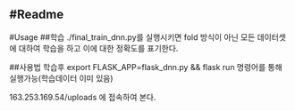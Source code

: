 #Readme
----
#Usage
##학습
./final_train_dnn.py를 실행시키면 fold 방식이 아닌 모든 데이터셋에 대하여 학습을 하고 이에 대한 정확도를 표기한다.

##사용법 
학습후
export FLASK_APP=flask_dnn.py && flask run 명령어를 통해 실행가능(학습데이터 이미 있음)

163.253.169.54/uploads 에 접속하여 본다.

